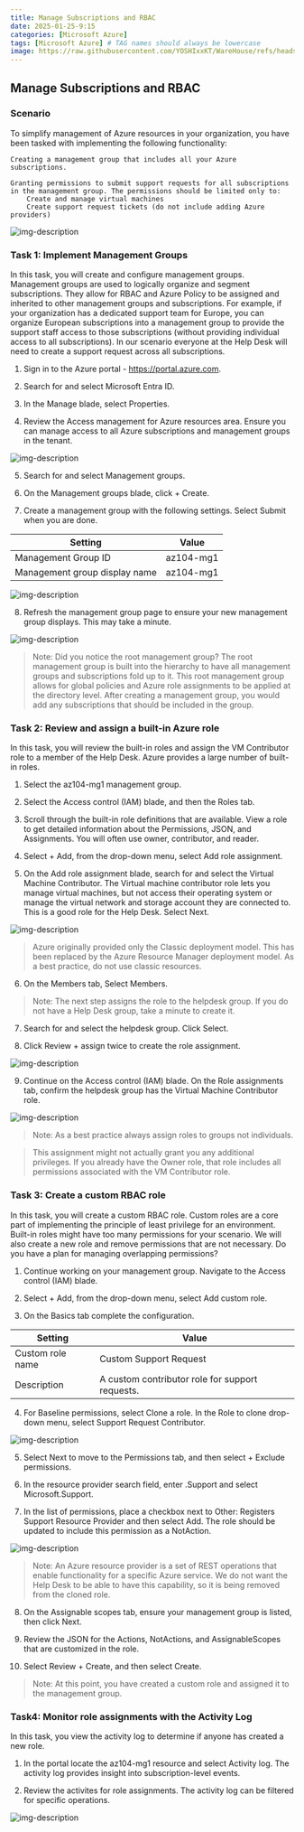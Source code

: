 ```yaml
---
title: Manage Subscriptions and RBAC
date: 2025-01-25-9:15
categories: [Microsoft Azure]
tags: [Microsoft Azure] # TAG names should always be lowercase
image: https://raw.githubusercontent.com/YOSHIxxKT/WareHouse/refs/heads/main/images/images/RBAC.png
---
```


## Manage Subscriptions and RBAC

### Scenario

To simplify management of Azure resources in your organization, you have been tasked with implementing the following functionality:

    Creating a management group that includes all your Azure subscriptions.

    Granting permissions to submit support requests for all subscriptions in the management group. The permissions should be limited only to:
        Create and manage virtual machines
        Create support request tickets (do not include adding Azure providers)

       
 ![img-description](https://raw.githubusercontent.com/YOSHIxxKT/WareHouse/refs/heads/main/images/images/az104-lab02a-architecture.png)

### Task 1: Implement Management Groups

In this task, you will create and configure management groups. Management groups are used to logically organize and segment subscriptions. They allow for RBAC and Azure Policy to be assigned and inherited to other management groups and subscriptions. For example, if your organization has a dedicated support team for Europe, you can organize European subscriptions into a management group to provide the support staff access to those subscriptions (without providing individual access to all subscriptions). In our scenario everyone at the Help Desk will need to create a support request across all subscriptions.



1. Sign in to the Azure portal - https://portal.azure.com.

2. Search for and select Microsoft Entra ID.

3. In the Manage blade, select Properties.

4. Review the Access management for Azure resources area. Ensure you can manage access to all Azure subscriptions and management groups in the tenant.

![img-description](https://raw.githubusercontent.com/YOSHIxxKT/WareHouse/refs/heads/main/images/images/task1-4.png)

5. Search for and select Management groups.

6. On the Management groups blade, click + Create.

7. Create a management group with the following settings. Select Submit when you are done.

| Setting          | Value|
|----------|----------|
| Management Group ID     | az104-mg1   |
| Management group display name     | az104-mg1    |

![img-description](https://raw.githubusercontent.com/YOSHIxxKT/WareHouse/refs/heads/main/images/images/task1-7.png)


8. Refresh the management group page to ensure your new management group displays. This may take a minute.

![img-description](https://raw.githubusercontent.com/YOSHIxxKT/WareHouse/refs/heads/main/images/images/task1-8.png)

> Note: Did you notice the root management group? The root management group is built into the hierarchy to have all management groups and subscriptions fold up to it. This root management group allows for global policies and Azure role assignments to be applied at the directory level. After creating a management group, you would add any subscriptions that should be included in the group.

### Task 2: Review and assign a built-in Azure role

In this task, you will review the built-in roles and assign the VM Contributor role to a member of the Help Desk. Azure provides a large number of built-in roles.



1. Select the az104-mg1 management group.

2. Select the Access control (IAM) blade, and then the Roles tab.

3. Scroll through the built-in role definitions that are available. View a role to get detailed information about the Permissions, JSON, and Assignments. You will often use owner, contributor, and reader.

4. Select + Add, from the drop-down menu, select Add role assignment.

5. On the Add role assignment blade, search for and select the Virtual Machine Contributor. The Virtual machine contributor role lets you manage virtual machines, but not access their operating system or manage the virtual network and storage account they are connected to. This is a good role for the Help Desk. Select Next.

![img-description](https://raw.githubusercontent.com/YOSHIxxKT/WareHouse/refs/heads/main/images/images/task2-5.png)

> Azure originally provided only the Classic deployment model. This has been replaced by the Azure Resource Manager deployment model. As a best practice, do not use classic resources.

6. On the Members tab, Select Members.

> Note: The next step assigns the role to the helpdesk group. If you do not have a Help Desk group, take a minute to create it.

7. Search for and select the helpdesk group. Click Select.

8. Click Review + assign twice to create the role assignment.

![img-description](https://raw.githubusercontent.com/YOSHIxxKT/WareHouse/refs/heads/main/images/images/task2-8.png)

9. Continue on the Access control (IAM) blade. On the Role assignments tab, confirm the helpdesk group has the Virtual Machine Contributor role.

![img-description](https://raw.githubusercontent.com/YOSHIxxKT/WareHouse/refs/heads/main/images/images/task2-9.png)

> Note: As a best practice always assign roles to groups not individuals. 

> This assignment might not actually grant you any additional privileges. If you already have the Owner role, that role includes all permissions associated with the VM Contributor role.

### Task 3: Create a custom RBAC role

In this task, you will create a custom RBAC role. Custom roles are a core part of implementing the principle of least privilege for an environment. Built-in roles might have too many permissions for your scenario. We will also create a new role and remove permissions that are not necessary. Do you have a plan for managing overlapping permissions?



1. Continue working on your management group. Navigate to the Access control (IAM) blade.

2. Select + Add, from the drop-down menu, select Add custom role.

3. On the Basics tab complete the configuration.

| Setting | Value |
|---------|-------|
| Custom role name | Custom Support Request |
| Description | A custom contributor role for support requests.| 


4. For Baseline permissions, select Clone a role. In the Role to clone drop-down menu, select Support Request Contributor.

![img-description](https://raw.githubusercontent.com/YOSHIxxKT/WareHouse/refs/heads/main/images/images/task3-4.png)

5. Select Next to move to the Permissions tab, and then select + Exclude permissions.

6. In the resource provider search field, enter .Support and select Microsoft.Support.

7. In the list of permissions, place a checkbox next to Other: Registers Support Resource Provider and then select Add. The role should be updated to include this permission as a NotAction.

![img-description](https://raw.githubusercontent.com/YOSHIxxKT/WareHouse/refs/heads/main/images/images/task3-7.png) 

> Note: An Azure resource provider is a set of REST operations that enable functionality for a specific Azure service. We do not want the Help Desk to be able to have this capability, so it is being removed from the cloned role.

8. On the Assignable scopes tab, ensure your management group is listed, then click Next.

9. Review the JSON for the Actions, NotActions, and AssignableScopes that are customized in the role.

10. Select Review + Create, and then select Create.

> Note: At this point, you have created a custom role and assigned it to the management group.

### Task4: Monitor role assignments with the Activity Log

In this task, you view the activity log to determine if anyone has created a new role.

1. In the portal locate the az104-mg1 resource and select Activity log. The activity log provides insight into subscription-level events.

2. Review the activites for role assignments. The activity log can be filtered for specific operations.

![img-description](https://raw.githubusercontent.com/YOSHIxxKT/WareHouse/refs/heads/main/images/images/task4.png)


